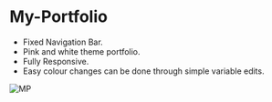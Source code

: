# My-Portfolio

- Fixed Navigation Bar.
- Pink and white theme portfolio.
- Fully Responsive.
- Easy colour changes can be done through simple variable edits.
  

  
  
![MP](https://github.com/manahil2001/My-Portfolio/assets/126107531/9ae266bf-42af-4c42-80dd-3d31ee969377)
